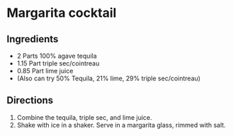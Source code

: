 Margarita cocktail
==================

Ingredients
-----------

- 2 Parts 100% agave tequila
- 1.15 Part triple sec/cointreau
- 0.85 Part lime juice
- (Also can try 50% Tequila, 21% lime, 29% triple sec/cointreau)

Directions
----------

1. Combine the tequila, triple sec, and lime juice.
2. Shake with ice in a shaker. Serve in a margarita glass, rimmed with salt.

